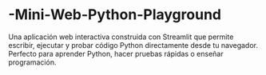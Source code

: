 # -Mini-Web-Python-Playground
Una aplicación web interactiva construida con Streamlit que permite escribir, ejecutar y probar código Python directamente desde tu navegador. Perfecto para aprender Python, hacer pruebas rápidas o enseñar programación.

